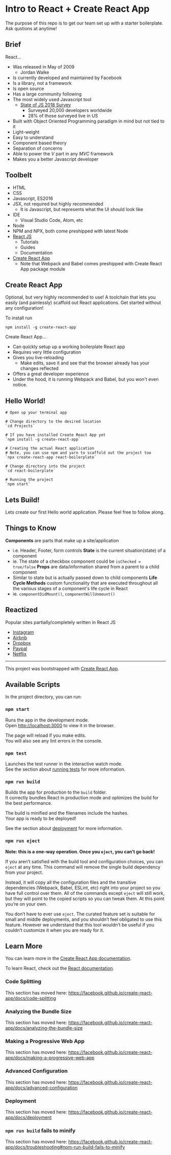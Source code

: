# Intro to React + Create React App

The purpose of this repo is to get our team set up with a starter boilerplate. Ask qustions at anytime!


## Brief

React...
+ Was released in May of 2009
  - Jordan Walke
+ Is currently developed and maintained by Facebook
+ Is a library, not a framework
+ Is open source
+ Has a large community following
+ The most widely used Javascript tool
  - [State of JS 2018 Survey](https://2018.stateofjs.com)
    - Surveyed 20,000 developers worldwide
    - 28% of those surveyed live in US
+ Built with Object Oriented Programming paradigm in mind but not tied to it
+ Light-weight
+ Easy to understand
+ Component based theory
+ Separation of concerns
+ Able to power the *V* part in any *MVC* framework
+ Makes you a better Javascript developer

## Toolbelt

+ HTML
+ CSS
+ Javascript, ES2016
+ JSX, not required but highly recommended
  - It is Javascript, but represents what the UI should look like
+ IDE
  - Visual Studio Code, Atom, etc
+ Node
+ NPM and NPX, both come preshipped with latest Node
+ [React JS](https://reactjs.org/)
  - Tutorials
  - Guides
  - Documentation
+ [Create React App](https://facebook.github.io/create-react-app/)
  - Note that Webpack and Babel comes preshipped with Create React App package module


## Create React App

Optional, but very highly recommended to use! A toolchain that lets you easily (and painlessly) scaffold out React applications. Get started without any configuration!

To install run
```
npm install -g create-react-app
```

Create React App...
+ Can quickly setup up a working boilerplate React app
+ Requires very little configuration
+ Gives you live-reloading
  - Make edits, save it and see that the browser already has your changes reflected
+ Offers a great developer experience
+ Under the hood, it is running Webpack and Babel, but you won't even notice.



## Hello World!

```
# Open up your terminal app

# Change directory to the desired location
`cd Projects`

# If you have installed Create React App yet
`npm install -g create-react-app`

# Creating the actual React application
# Note, you can use npm and yarn to scaffold out the project too
`npx create-react-app react-boilerplate`

# Change directory into the project
`cd react-boilerplate`

# Running the project
`npm start`

```

## Lets Build!

Lets create our first Hello world application. Please feel free to follow along.


## Things to Know

**Components** are parts that make up a site/application
  - i.e. Header, Footer, form controls
**State** is the current situation(state) of a component
  - ie. The state of a checkbox component could be `isChecked = true/false`
**Props** are data/information shared from a parent to a child component
  - Similar to state but is actually passed down to child components
**Life Cycle Methods** custom functionality that are executed throughout all the various stages of a component's life cycle in React
  - ie. `componentDidMount()`, `componentWillUnmount()`



## Reactized

Popular sites partially/completely written in React JS
- [Instagram](https://www.instagram.com/)
- [Airbnb](https://www.airbnb.com/)
- [Dropbox](https://www.dropbox.com/)
- [Paypal](https://www.paypal.com/)
- [Netflix](https://www.netflix.com/)


***


This project was bootstrapped with [Create React App](https://github.com/facebook/create-react-app).

## Available Scripts

In the project directory, you can run:

### `npm start`

Runs the app in the development mode.<br>
Open [http://localhost:3000](http://localhost:3000) to view it in the browser.

The page will reload if you make edits.<br>
You will also see any lint errors in the console.

### `npm test`

Launches the test runner in the interactive watch mode.<br>
See the section about [running tests](https://facebook.github.io/create-react-app/docs/running-tests) for more information.

### `npm run build`

Builds the app for production to the `build` folder.<br>
It correctly bundles React in production mode and optimizes the build for the best performance.

The build is minified and the filenames include the hashes.<br>
Your app is ready to be deployed!

See the section about [deployment](https://facebook.github.io/create-react-app/docs/deployment) for more information.

### `npm run eject`

**Note: this is a one-way operation. Once you `eject`, you can’t go back!**

If you aren’t satisfied with the build tool and configuration choices, you can `eject` at any time. This command will remove the single build dependency from your project.

Instead, it will copy all the configuration files and the transitive dependencies (Webpack, Babel, ESLint, etc) right into your project so you have full control over them. All of the commands except `eject` will still work, but they will point to the copied scripts so you can tweak them. At this point you’re on your own.

You don’t have to ever use `eject`. The curated feature set is suitable for small and middle deployments, and you shouldn’t feel obligated to use this feature. However we understand that this tool wouldn’t be useful if you couldn’t customize it when you are ready for it.

## Learn More

You can learn more in the [Create React App documentation](https://facebook.github.io/create-react-app/docs/getting-started).

To learn React, check out the [React documentation](https://reactjs.org/).

### Code Splitting

This section has moved here: https://facebook.github.io/create-react-app/docs/code-splitting

### Analyzing the Bundle Size

This section has moved here: https://facebook.github.io/create-react-app/docs/analyzing-the-bundle-size

### Making a Progressive Web App

This section has moved here: https://facebook.github.io/create-react-app/docs/making-a-progressive-web-app

### Advanced Configuration

This section has moved here: https://facebook.github.io/create-react-app/docs/advanced-configuration

### Deployment

This section has moved here: https://facebook.github.io/create-react-app/docs/deployment

### `npm run build` fails to minify



This section has moved here: https://facebook.github.io/create-react-app/docs/troubleshooting#npm-run-build-fails-to-minify